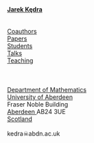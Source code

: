 <html>
<head>
<meta http-equiv="Content-Type" content="text/html; charset=UTF-8">


<link rel="stylesheet" type="text/css" href="global.css" media="screen">
</head>


<body style="background-image:url('/HTML/ja-monk.jpg');
background-repeat:no-repeat;
background-position:120px -50px">

<b>
<a href="http://www.abdn.ac.uk/ncs/profiles/kedra">
Jarek Kędra</a>
</b>
<br><br>
<br>

<a href="/HTML/coauthors.html">
Coauthors</a>
<br>
<a href="/HTML/papers.html">
Papers</a>
<br>
<a href="/HTML/students.html">
Students</a>
<br>
<a href="/HTML/talks.html">
Talks</a>
<br>
<a href="/HTML/teaching/geometry/">
Teaching</a>

<br>
<br>
<br>
<br>
<a href="http://www.abdn.ac.uk/ncs/departments/mathematics/index.php">
Department of Mathematics</a><br>
<a href="http://www.abdn.ac.uk">
University of Aberdeen</a><br>
Fraser Noble Building<br>
<a href="http://sco.wikipedia.org/wiki/Aberdeen">
Aberdeen </a>AB24 3UE<br>
<a href="http://sco.wikipedia.org/wiki/Scotland">
Scotland</a>
<br>
<br>
kedra&#9760;abdn.ac.uk

<br>
<br>
<br>
<br>


</body>
</html>
